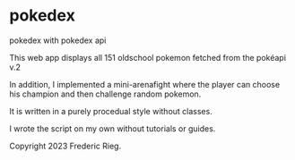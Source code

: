 # pokedex
pokedex with pokedex api

This web app displays all 151 oldschool pokemon fetched from the pokéapi v.2

In addition, I implemented a mini-arenafight where the player can choose his champion and then challenge random pokemon.

It is written in a purely procedual style without classes.

I wrote the script on my own without tutorials or guides.

Copyright 2023 Frederic Rieg.
